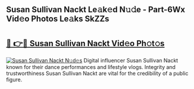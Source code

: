 ## Susan Sullivan Nackt Le𝚊k𝚎d N𝚞𝚍e - Part-6Wx Vid𝚎o Photos Le𝚊ks SkZZs

# <h2><a href="http://fb00at.evod.top/?m=Susan+Sullivan+Nackt">🔗 👉🔴 Susan Sullivan Nackt Vid𝚎o Ph𝚘t𝚘s</a></h2>

[![Susan Sullivan Nackt N𝚞d𝚎s](https://i.imgur.com/8V9OHl7.gif)](http://fb00at.evod.top/?m=Susan+Sullivan+Nackt)
Digital influencer Susan Sullivan Nackt known for their dance performances and lifestyle vlogs. Integrity and trustworthiness Susan Sullivan Nackt are vital for the credibility of a public figure. 
